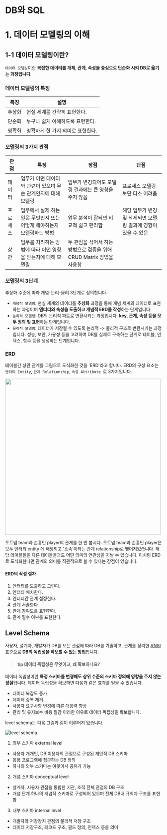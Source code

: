 # DB와 SQL
# 1. 데이터 모델링의 이해

## 1-1 데이터 모델링이란?
``데이터 모델링``이란 <b> 복잡한 데이터를 개체, 관계, 속성을 중심으로 단순화 시켜 DB로 옮기는 과정입니다.</b>

### 데이터 모델링의 특징
|특징|설명|
|---|---|
|추상화| 현실 세계를 간략히 표현한다.|
|단순화| 누구나 쉽게 이해하도록 표현한다.|
|명확화| 명확하게 한 가지 의미로 표현한다.|

### 모델링의 3가지 관점
|관점|특징|장점|단점|
|---|---|---|---|
|데이터|업무가 어떤 데이터와 관련이 있으며 무슨 관계인지에 대해 모델링|업무가 변경되어도 모델링 결과에는 큰 영향을 주지 않음|프로세스 모델링보단 다소 어려움|
|프로세스|업무에서 실제 하는 일은 무엇인지 또는 어떻게 해야하는지 모델링하는 방법|업무 분석이 잘되면 비교적 쉽고 편리함|해당 업무가 변경 및 삭제되면 모델링 결과에 영향이 있을 수 있음|
|상관|업무를 처리하는 방법에 따라 어떤 영향을 받는지에 대해 모델링|두 관점을 섞어서 하는 방법으로 검증을 위해 CRUD Matrix 방법을 사용함|

### 모델링의 3단계
추상화 수준에 따라 개념-논리-물리 3단계로 정의합니다.
- ``개념적 모델링``: 현실 세계의 데이터를 <b>추상화</b> 과정을 통해 개념 세계의 데이터로 표현하는 과정이며 <b>엔터티와 속성을 도출하고 개념적 ERD를 작성</b>하는 단계입니다.
- ``논리적 모델링``: DB의 논리적 파트로 변환시키는 과정입니다. <b>key, 관계, 속성 등을 모두 정의 및 표현</b>하는 단계입니다.
- ``물리적 모델링``: 데이터가 저장될 수 있도록 논리적 -> 물리적 구조로 변환시키는 과정입니다. 성능, 보안, 가용성 등을 고려하여 DB를 실제로 구축하는 단계로 테이블, 인덱스, 함수 등을 생성하는 단계입니다.

### ERD
테이블간 상관 관계를 그림으로 도식화한 것을 'ERD'라고 합니다. ERD의 구성 요소는 `` 엔터티 Entity``, ``관계 Relationship``, ``속성 Attribute ``로 3가지입니다.

<img src = "https://user-images.githubusercontent.com/72376781/158088632-2ab0596e-c0d1-42ca-95db-e8451d9f70bc.jpg" width = 500>

토트넘 team과 손흥민 player의 관계를 한 번 봅시다. 토트넘 team과 손흥민 player은 모두 엔터티 entity 에 해당되고 '소속'이라는 관계 relationship로 맺어져있습니다. 해당 테이블들을 다른 테이블들과도 어떤 의미의 연관성을 지닐 수 있습니다. 이처럼 ERD로 도식화한다면 관계의 의미를 직관적으로 볼 수 있다는 장점이 있습니다.

#### ERD의 작성 절차
1. 엔터티를 도출하고 그린다.
2. 엔터티 배치한다.
3. 엔터티간 관계 설정한다.
4. 관계 서술한다.
5. 관계 참여도를 표현한다.
6. 관계 필수 여부를 표현한다.

## Level Schema
사용자, 설계자, 개발자가 DB를 보는 관점에 따라 DB를 기술하고, 관계를 정리한 [ANSI 표준](https://velog.io/@gillog/ANSI-SQL%EC%9D%B4%EB%9E%80)으로 <b>DB의 독립성을 확보할 수 있는 방법</b>입니다.

> #### tip 데이터 독립성은 무엇이고, 왜 확보하나요?
데이터 독립성이란 <b>특정 스키마를 변경해도 상위 수준의 스키마 정의에 영향을 주지 않는 성질</b>입니다. 데이터 독립성을 확보하면 다음과 같은 효과를 얻을 수 있습니다.
- 데이터 복잡도 증가
- 데이터 중복 제거
- 사용자 요구사항 변경에 따른 대응력 향상
- 관리 및 유지보수 비용 절감
이러한 이유로 데이터 독립성을 확보합니다.

level schema는 다음 그림과 같이 이루어져 있습니다.

![level schema](https://user-images.githubusercontent.com/72376781/158091190-d0162e65-febe-4713-9e96-30e860348177.jpg)

1. 외부 스키마 external level
- 사용자 개개인, DB 이용자의 관점으로 구성된 개인적 DB 스키마
- 응용 프로그램에 접근하는 DB 정의
- 하나의 외부 스키마는 여럿이서 공유가 가능

2. 개념 스키마 conceptual level
- 설계자, 사용자 관점을 통합한 기관, 조직 전체 관점의 DB 구조
- 개념 단계 하나의 개념적 스키마로 구성되어 있으며 전체 DB내 규칙과 구조를 표현함

3. 내부 스키마 internal level
- 개발자와 저장장치 관점의 물리적 저장 구조
- 데이터 저장구조, 레코드 구조, 필드 정의, 인덱스 등을 의미
